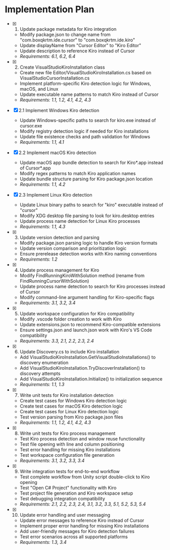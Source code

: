 # Implementation Plan

- [x] 1. Update package metadata for Kiro integration





  - Modify package.json to change name from "com.boxqkrtm.ide.cursor" to "com.boxqkrtm.ide.kiro"
  - Update displayName from "Cursor Editor" to "Kiro Editor"
  - Update description to reference Kiro instead of Cursor
  - _Requirements: 6.1, 6.2, 6.4_

- [x] 2. Create VisualStudioKiroInstallation class


  - Create new file Editor/VisualStudioKiroInstallation.cs based on VisualStudioCursorInstallation.cs
  - Implement platform-specific Kiro detection logic for Windows, macOS, and Linux
  - Update executable name patterns to match Kiro instead of Cursor
  - _Requirements: 1.1, 1.2, 4.1, 4.2, 4.3_

- [x] 2.1 Implement Windows Kiro detection


  - Update Windows-specific paths to search for kiro.exe instead of cursor.exe
  - Modify registry detection logic if needed for Kiro installations
  - Update file existence checks and path validation for Windows
  - _Requirements: 1.1, 4.1_

- [x] 2.2 Implement macOS Kiro detection


  - Update macOS app bundle detection to search for Kiro*.app instead of Cursor*.app
  - Modify regex patterns to match Kiro application names
  - Update bundle structure parsing for Kiro package.json location
  - _Requirements: 1.1, 4.2_

- [x] 2.3 Implement Linux Kiro detection


  - Update Linux binary paths to search for "kiro" executable instead of "cursor"
  - Modify XDG desktop file parsing to look for kiro.desktop entries
  - Update process name detection for Linux Kiro processes
  - _Requirements: 1.1, 4.3_

- [x] 3. Update version detection and parsing


  - Modify package.json parsing logic to handle Kiro version formats
  - Update version comparison and prioritization logic
  - Ensure prerelease detection works with Kiro naming conventions
  - _Requirements: 1.2_

- [x] 4. Update process management for Kiro


  - Modify FindRunningKiroWithSolution method (rename from FindRunningCursorWithSolution)
  - Update process name detection to search for Kiro processes instead of Cursor
  - Modify command-line argument handling for Kiro-specific flags
  - _Requirements: 3.1, 3.2, 3.4_

- [x] 5. Update workspace configuration for Kiro compatibility


  - Modify .vscode folder creation to work with Kiro
  - Update extensions.json to recommend Kiro-compatible extensions
  - Ensure settings.json and launch.json work with Kiro's VS Code compatibility
  - _Requirements: 3.3, 2.1, 2.2, 2.3, 2.4_

- [x] 6. Update Discovery.cs to include Kiro installation


  - Add VisualStudioKiroInstallation.GetVisualStudioInstallations() to discovery enumeration
  - Add VisualStudioKiroInstallation.TryDiscoverInstallation() to discovery attempts
  - Add VisualStudioKiroInstallation.Initialize() to initialization sequence
  - _Requirements: 1.1, 1.3_

- [x] 7. Write unit tests for Kiro installation detection


  - Create test cases for Windows Kiro detection logic
  - Create test cases for macOS Kiro detection logic  
  - Create test cases for Linux Kiro detection logic
  - Test version parsing from Kiro package.json files
  - _Requirements: 1.1, 1.2, 4.1, 4.2, 4.3_

- [x] 8. Write unit tests for Kiro process management

  - Test Kiro process detection and window reuse functionality
  - Test file opening with line and column positioning
  - Test error handling for missing Kiro installations
  - Test workspace configuration file generation
  - _Requirements: 3.1, 3.2, 3.3, 3.4_

- [x] 9. Write integration tests for end-to-end workflow


  - Test complete workflow from Unity script double-click to Kiro opening
  - Test "Open C# Project" functionality with Kiro
  - Test project file generation and Kiro workspace setup
  - Test debugging integration compatibility
  - _Requirements: 2.1, 2.2, 2.3, 2.4, 3.1, 3.2, 3.3, 5.1, 5.2, 5.3, 5.4_

- [x] 10. Update error handling and user messaging



  - Update error messages to reference Kiro instead of Cursor
  - Implement proper error handling for missing Kiro installations
  - Add user-friendly messages for Kiro detection failures
  - Test error scenarios across all supported platforms
  - _Requirements: 1.3, 3.4_